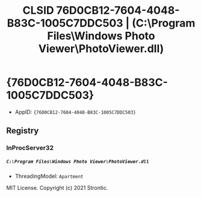 ﻿---
title: "CLSID 76D0CB12-7604-4048-B83C-1005C7DDC503 | (C:\\Program Files\\Windows Photo Viewer\\PhotoViewer.dll)"
excerpt: What is COM-Object CLSID 76D0CB12-7604-4048-B83C-1005C7DDC503?
---

# {76D0CB12-7604-4048-B83C-1005C7DDC503}

* AppID: `{76D0CB12-7604-4048-B83C-1005C7DDC503}`

## Registry


### InProcServer32

##### `C:\Program Files\Windows Photo Viewer\PhotoViewer.dll`
* ThreadingModel: `Apartment`

MIT License. Copyright (c) 2021 Strontic.


